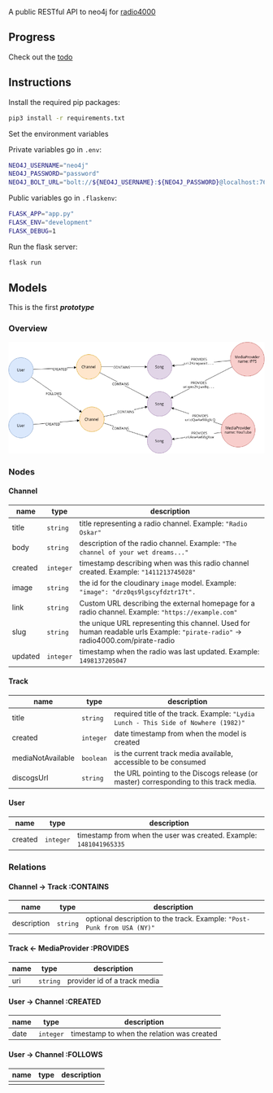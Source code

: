 A public RESTful API to neo4j for [radio4000](https://github.com/internet4000/radio4000)

## Progress

Check out the [todo](todo.org)

## Instructions

Install the required pip packages:
```bash
pip3 install -r requirements.txt
```

Set the environment variables

Private variables go in `.env`:
```bash
NEO4J_USERNAME="neo4j"
NEO4J_PASSWORD="password"
NEO4J_BOLT_URL="bolt://${NEO4J_USERNAME}:${NEO4J_PASSWORD}@localhost:7687"
```

Public variables go in `.flaskenv`:
```bash
FLASK_APP="app.py"
FLASK_ENV="development"
FLASK_DEBUG=1
```

Run the flask server:
```bash
flask run
```

## Models

This is the first **_prototype_**

### Overview

![Diagram](diagram.png "An image is worth a thousand words")

### Nodes

#### Channel

| name    | type      | description                                                                                                                    |
|---------|-----------|--------------------------------------------------------------------------------------------------------------------------------|
| title   | `string`  | title representing a radio channel. Example: `"Radio Oskar"`                                                                   |
| body    | `string`  | description of the radio channel. Example: `"The channel of your wet dreams..."`                                               |
| created | `integer` | timestamp describing when was this radio channel created. Example: `"1411213745028"`                                           |
| image   | `string`  | the id for the cloudinary `image` model. Example: `"image": "drz0qs9lgscyfdztr17t".`                                           |
| link    | `string`  | Custom URL describing the external homepage for a radio channel. Example: `"https://example.com"`                              |
| slug    | `string`  | the unique URL representing this channel. Used for human readable urls Example: `"pirate-radio"` -> radio4000.com/pirate-radio |
| updated | `integer` | timestamp when the radio was last updated. Example: `1498137205047`                                                            |

#### Track

| name              | type        | description                                                                            |
|-------------------|-------------|----------------------------------------------------------------------------------------|
| title             | `string`    | required title of the track. Example: `"Lydia Lunch - This Side of Nowhere (1982)"`    |
| created           | `integer`   | date timestamp from when the model is created                                          |
| mediaNotAvailable | `boolean`   | is the current track media available, accessible to be consumed                        |
| discogsUrl        | `string`    | the URL pointing to the Discogs release (or master) corresponding to this track media. |


#### User

| name    | type      | description                                                        |
|---------|-----------|--------------------------------------------------------------------|
| created | `integer` | timestamp from when the user was created. Example: `1481041965335` |

### Relations

#### Channel -> Track :CONTAINS 

| name        | type     | description                                                             |
|-------------|----------|-------------------------------------------------------------------------|
| description | `string` | optional description to the track. Example: `"Post-Punk from USA (NY)"` |
    

#### Track <- MediaProvider :PROVIDES

| name     | type     | description                  |
|----------|----------|------------------------------|
| uri      | `string` | provider id of a track media |

#### User -> Channel :CREATED

| name    | type      | description                                |
|---------|-----------|--------------------------------------------|
| date    | `integer` | timestamp to when the relation was created |


#### User -> Channel :FOLLOWS

| name | type | description |
|------|------|-------------|
|      |      |             |
